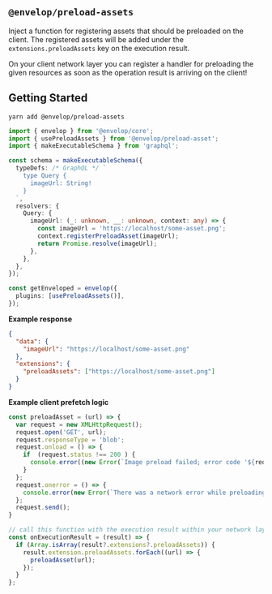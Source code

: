 ## `@envelop/preload-assets`

Inject a function for registering assets that should be preloaded on the client.
The registered assets will be added under the `extensions.preloadAssets` key on the execution result.

On your client network layer you can register a handler for preloading the given resources as soon as the operation result is arriving on the client!

## Getting Started

```
yarn add @envelop/preload-assets
```

```ts
import { envelop } from '@envelop/core';
import { usePreloadAssets } from '@envelop/preload-asset';
import { makeExecutableSchema } from 'graphql';

const schema = makeExecutableSchema({
  typeDefs: /* GraphQL */ `
    type Query {
      imageUrl: String!
    }
  `,
  resolvers: {
    Query: {
      imageUrl: (_: unknown, __: unknown, context: any) => {
        const imageUrl = 'https://localhost/some-asset.png';
        context.registerPreloadAsset(imageUrl);
        return Promise.resolve(imageUrl);
      },
    },
  },
});

const getEnveloped = envelop({
  plugins: [usePreloadAssets()],
});
```

**Example response**

```json
{
  "data": {
    "imageUrl": "https://localhost/some-asset.png"
  },
  "extensions": {
    "preloadAssets": ["https://localhost/some-asset.png"]
  }
}
```

**Example client prefetch logic**

```ts
const preloadAsset = (url) => {
  var request = new XMLHttpRequest();
  request.open('GET', url);
  request.responseType = 'blob';
  request.onload = () => {
    if  (request.status !== 200 ) {
      console.error((new Error(`Image preload failed; error code '${request.statusText}'.`));
    }
  };
  request.onerror = () => {
    console.error(new Error(`There was a network error while preloading '${url}'.`));
  };
  request.send();
}

// call this function with the execution result within your network layer.
const onExecutionResult = (result) => {
  if (Array.isArray(result?.extensions?.preloadAssets)) {
    result.extension.preloadAssets.forEach((url) => {
      preloadAsset(url);
    });
  }
};
```
